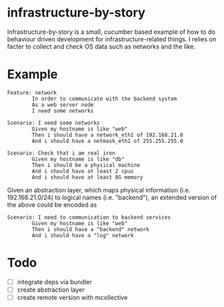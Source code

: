 infrastructure-by-story
=======================

Infrastructure-by-story is a small, cucumber based example of how to do behaviour driven development for infrastructure-related things.
I relies on facter to collect and check OS data such as networks and the like.

Example
=======

```
Feature: network
        In order to communicate with the backend system
        As a web server node
        I need some networks

Scenario: I need some networks
        Given my hostname is like "web"
        Then i should have a network_eth1 of 192.168.21.0
        And i should have a netmask_eth1 of 255.255.255.0

Scenario: Check that i am real iron
        Given my hostname is like "db"
        Then i should be a physical machine
        And i should have at least 2 cpus
        And i should have at least 8G memory
```

Given an abstraction layer, which maps physical information (i.e. 192.168.21.0/24) to logical names (i.e. "backend"),
an extended version of the above could be encoded as

```
Scenario: I need to communication to backend services
        Given my hostname is like "web"
        Then i should have a "backend" network
        And i should have a "log" network
```

Todo
====
- [ ] integrate deps via bundler
- [ ] create abstraction layer
- [ ] create remote version with mcollective
